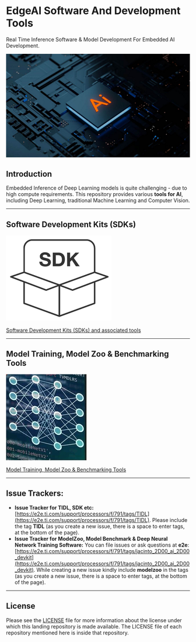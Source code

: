 # EdgeAI Software And Development Tools
Real Time Inference Software & Model Development For Embedded AI Development.

![EmbeddedAI](./assets/artificial-intelligence-technology-chipset-on-circuit-board-small.png)

## Introduction
Embedded Inference of Deep Learning models is quite challenging - due to high compute requirements. This repository provides various **tools for AI**, including Deep Learning, traditional Machine Learning and Computer Vision. 

<hr>

## Software Development Kits (SDKs)
![SDK](./assets/sdk-code-cropped-icon.png)

[Software Development Kits (SDKs) and associated tools](readme_sdk.md)

<hr>

## Model Training, Model Zoo & Benchmarking Tools
![Model training](./assets/neural-networks-icon.png)

[Model Training, Model Zoo & Benchmarking Tools](readme_modelzoo.md)

<hr>

## Issue Trackers: 
- **Issue Tracker for TIDL, SDK etc:** [https://e2e.ti.com/support/processors/f/791/tags/TIDL](https://e2e.ti.com/support/processors/f/791/tags/TIDL). Please include the tag **TIDL** (as you create a new issue, there is a space to enter tags, at the bottom of the page). 
- **Issue Tracker for ModelZoo, Model Benchmark & Deep Neural Network Training Software:** You can file issues or ask questions at **e2e**: [https://e2e.ti.com/support/processors/f/791/tags/jacinto_2D00_ai_2D00_devkit](https://e2e.ti.com/support/processors/f/791/tags/jacinto_2D00_ai_2D00_devkit). While creating a new issue kindly include **modelzoo** in the tags (as you create a new issue, there is a space to enter tags, at the bottom of the page). 

<hr>

## License
Please see the [LICENSE](./LICENSE) file for more information about the license under which this landing repository is made available. The LICENSE file of each repository mentioned here is inside that repository.
